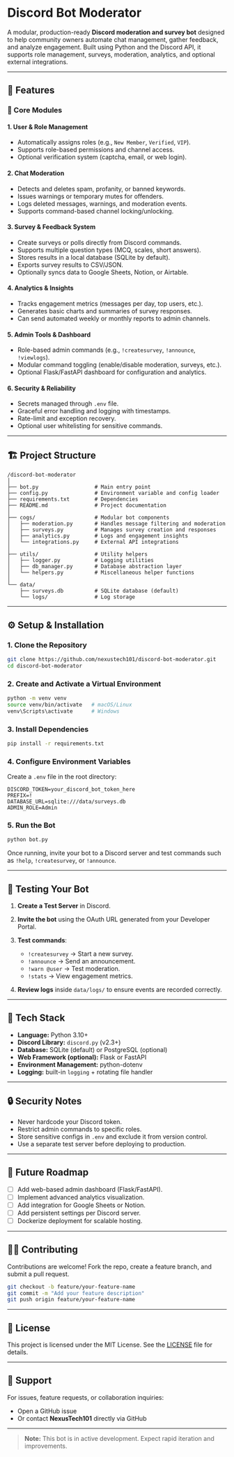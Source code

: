 # Discord Bot Moderator

A modular, production-ready **Discord moderation and survey bot** designed to help community owners automate chat management, gather feedback, and analyze engagement. Built using Python and the Discord API, it supports role management, surveys, moderation, analytics, and optional external integrations.

---

## 🚀 Features

### 🧩 Core Modules

#### **1. User & Role Management**

* Automatically assigns roles (e.g., `New Member`, `Verified`, `VIP`).
* Supports role-based permissions and channel access.
* Optional verification system (captcha, email, or web login).

#### **2. Chat Moderation**

* Detects and deletes spam, profanity, or banned keywords.
* Issues warnings or temporary mutes for offenders.
* Logs deleted messages, warnings, and moderation events.
* Supports command-based channel locking/unlocking.

#### **3. Survey & Feedback System**

* Create surveys or polls directly from Discord commands.
* Supports multiple question types (MCQ, scales, short answers).
* Stores results in a local database (SQLite by default).
* Exports survey results to CSV/JSON.
* Optionally syncs data to Google Sheets, Notion, or Airtable.

#### **4. Analytics & Insights**

* Tracks engagement metrics (messages per day, top users, etc.).
* Generates basic charts and summaries of survey responses.
* Can send automated weekly or monthly reports to admin channels.

#### **5. Admin Tools & Dashboard**

* Role-based admin commands (e.g., `!createsurvey`, `!announce`, `!viewlogs`).
* Modular command toggling (enable/disable moderation, surveys, etc.).
* Optional Flask/FastAPI dashboard for configuration and analytics.

#### **6. Security & Reliability**

* Secrets managed through `.env` file.
* Graceful error handling and logging with timestamps.
* Rate-limit and exception recovery.
* Optional user whitelisting for sensitive commands.

---

## 🏗️ Project Structure

```
/discord-bot-moderator
│
├── bot.py                  # Main entry point
├── config.py               # Environment variable and config loader
├── requirements.txt        # Dependencies
├── README.md               # Project documentation
│
├── cogs/                   # Modular bot components
│   ├── moderation.py       # Handles message filtering and moderation
│   ├── surveys.py          # Manages survey creation and responses
│   ├── analytics.py        # Logs and engagement insights
│   └── integrations.py     # External API integrations
│
├── utils/                  # Utility helpers
│   ├── logger.py           # Logging utilities
│   ├── db_manager.py       # Database abstraction layer
│   └── helpers.py          # Miscellaneous helper functions
│
└── data/
    ├── surveys.db          # SQLite database (default)
    └── logs/               # Log storage
```

---

## ⚙️ Setup & Installation

### 1. Clone the Repository

```bash
git clone https://github.com/nexustech101/discord-bot-moderator.git
cd discord-bot-moderator
```

### 2. Create and Activate a Virtual Environment

```bash
python -m venv venv
source venv/bin/activate   # macOS/Linux
venv\Scripts\activate      # Windows
```

### 3. Install Dependencies

```bash
pip install -r requirements.txt
```

### 4. Configure Environment Variables

Create a `.env` file in the root directory:

```env
DISCORD_TOKEN=your_discord_bot_token_here
PREFIX=!
DATABASE_URL=sqlite:///data/surveys.db
ADMIN_ROLE=Admin
```

### 5. Run the Bot

```bash
python bot.py
```

Once running, invite your bot to a Discord server and test commands such as `!help`, `!createsurvey`, or `!announce`.

---

## 🧪 Testing Your Bot

1. **Create a Test Server** in Discord.
2. **Invite the bot** using the OAuth URL generated from your Developer Portal.
3. **Test commands**:

   * `!createsurvey` → Start a new survey.
   * `!announce` → Send an announcement.
   * `!warn @user` → Test moderation.
   * `!stats` → View engagement metrics.
4. **Review logs** inside `data/logs/` to ensure events are recorded correctly.

---

## 🧰 Tech Stack

* **Language:** Python 3.10+
* **Discord Library:** `discord.py` (v2.3+)
* **Database:** SQLite (default) or PostgreSQL (optional)
* **Web Framework (optional):** Flask or FastAPI
* **Environment Management:** python-dotenv
* **Logging:** built-in `logging` + rotating file handler

---

## 🔒 Security Notes

* Never hardcode your Discord token.
* Restrict admin commands to specific roles.
* Store sensitive configs in `.env` and exclude it from version control.
* Use a separate test server before deploying to production.

---

## 🧱 Future Roadmap

* [ ] Add web-based admin dashboard (Flask/FastAPI).
* [ ] Implement advanced analytics visualization.
* [ ] Add integration for Google Sheets or Notion.
* [ ] Add persistent settings per Discord server.
* [ ] Dockerize deployment for scalable hosting.

---

## 🧑‍💻 Contributing

Contributions are welcome! Fork the repo, create a feature branch, and submit a pull request.

```bash
git checkout -b feature/your-feature-name
git commit -m "Add your feature description"
git push origin feature/your-feature-name
```

---

## 🪪 License

This project is licensed under the MIT License. See the [LICENSE](LICENSE) file for details.

---

## 💬 Support

For issues, feature requests, or collaboration inquiries:

* Open a GitHub issue
* Or contact **NexusTech101** directly via GitHub

---

> **Note:** This bot is in active development. Expect rapid iteration and improvements.
